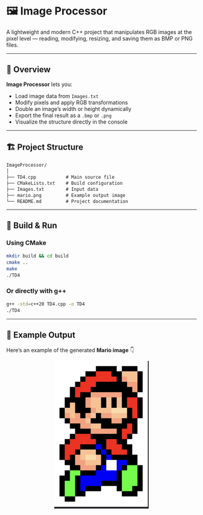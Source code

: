 # 🖼️ Image Processor

A lightweight and modern C++ project that manipulates RGB images at the pixel level — reading, modifying, resizing, and saving them as BMP or PNG files.

---

## 🎯 Overview

**Image Processor** lets you:
- Load image data from `Images.txt`
- Modify pixels and apply RGB transformations
- Double an image’s width or height dynamically
- Export the final result as a `.bmp` or `.png`  
- Visualize the structure directly in the console

---

## 🏗️ Project Structure
```
ImageProcessor/
│
├── TD4.cpp           # Main source file
├── CMakeLists.txt    # Build configuration
├── Images.txt        # Input data
├── mario.png         # Example output image 
└── README.md         # Project documentation
```

---

## 🚀 Build & Run

### Using **CMake**
```bash
mkdir build && cd build
cmake ..
make
./TD4
```

### Or directly with **g++**
```bash
g++ -std=c++20 TD4.cpp -o TD4
./TD4
```

---

## 🎨 Example Output


Here’s an example of the generated **Mario image** 👇  

<p align="center">
  <img src="./mario.png" alt="Mario Example" width="250"/>
</p>

